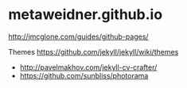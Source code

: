# metaweidner.github.io

http://jmcglone.com/guides/github-pages/

Themes https://github.com/jekyll/jekyll/wiki/themes
* http://pavelmakhov.com/jekyll-cv-crafter/
* https://github.com/sunbliss/photorama
